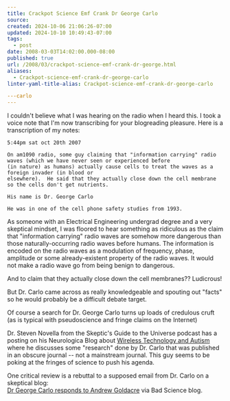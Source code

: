 ```yaml
---
title: Crackpot Science Emf Crank Dr George Carlo
source: 
created: 2024-10-06 21:06:26-07:00
updated: 2024-10-10 10:49:43-07:00
tags:
  - post
date: 2008-03-03T14:02:00.000-08:00
published: true
url: /2008/03/crackpot-science-emf-crank-dr-george.html
aliases:
  - Crackpot-science-emf-crank-dr-george-carlo
linter-yaml-title-alias: Crackpot-science-emf-crank-dr-george-carlo

---carlo
---
```



I couldn't believe what I was hearing on the radio when I heard this. I took a voice note that I'm now transcribing for your blogreading pleasure. Here is a transcription of my notes:  
```
5:44pm sat oct 20th 2007

On am1090 radio, some guy claiming that "information carrying" radio waves (which we have never seen or experienced before
(in nature) as humans) actually cause cells to treat the waves as a foreign invader (in blood or
elsewhere).  He said that they actually close down the cell membrane so the cells don't get nutrients.

His name is Dr. George Carlo

He was in one of the cell phone safety studies from 1993.
```  
As someone with an Electrical Engineering undergrad degree and a very skeptical mindset, I was floored to hear something as ridiculous as the claim that "information carrying" radio waves are somehow more dangerous than those naturally-occurring radio waves before humans. The information is encoded on the radio waves as a modulation of frequency, phase, amplitude or some already-existent property of the radio waves. It would not make a radio wave go from being benign to dangerous.  
  
And to claim that they actually close down the cell membranes?? Ludicrous!  
  
But Dr. Carlo came across as really knowledgeable and spouting out "facts" so he would probably be a difficult debate target.  
  
Of course a search for Dr. George Carlo turns up loads of credulous cruft (as is typical with pseudoscience and fringe claims on the Internet)  
  
Dr. Steven Novella from the Skeptic's Guide to the Universe podcast has a posting on his Neurologica Blog about [Wireless Technology and Autism](https://www.theness.com/neurologicablog/?p=55) where he discusses some "research" done by Dr. Carlo that was published in an obscure journal -- not a mainstream journal. This guy seems to be poking at the fringes of science to push his agenda.  
  
One critical review is a rebuttal to a supposed email from Dr. Carlo on a skeptical blog:  
[Dr George Carlo responds to Andrew Goldacre](https://www.badscience.net/?p=430) via Bad Science blog.